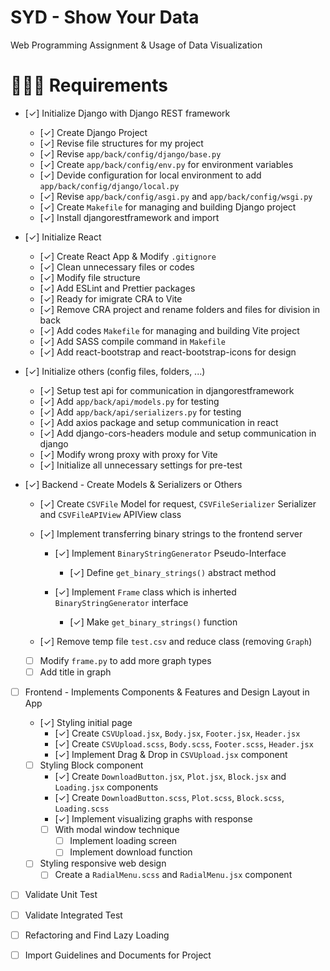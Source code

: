 # SYD - Show Your Data
Web Programming Assignment &amp; Usage of Data Visualization

# 🧑🏼‍💻 Requirements
- [✓] Initialize Django with Django REST framework
  - [✓] Create Django Project
  - [✓] Revise file structures for my project
  - [✓] Revise `app/back/config/django/base.py`
  - [✓] Create `app/back/config/env.py` for environment variables
  - [✓] Devide configuration for local environment to add `app/back/config/django/local.py`
  - [✓] Revise `app/back/config/asgi.py` and `app/back/config/wsgi.py`
  - [✓] Create `Makefile` for managing and building Django project
  - [✓] Install djangorestframework and import


- [✓] Initialize React
  - [✓] Create React App & Modify `.gitignore`
  - [✓] Clean unnecessary files or codes
  - [✓] Modify file structure
  - [✓] Add ESLint and Prettier packages
  - [✓] Ready for imigrate CRA to Vite
  - [✓] Remove CRA project and rename folders and files for division in back
  - [✓] Add codes `Makefile` for managing and building Vite project
  - [✓] Add SASS compile command in `Makefile`
  - [✓] Add react-bootstrap and react-bootstrap-icons for design


- [✓] Initialize others (config files, folders, ...)
  - [✓] Setup test api for communication in djangorestframework
  - [✓] Add `app/back/api/models.py` for testing
  - [✓] Add `app/back/api/serializers.py` for testing
  - [✓] Add axios package and setup communication in react
  - [✓] Add django-cors-headers module and setup communication in django
  - [✓] Modify wrong proxy with proxy for Vite
  - [✓] Initialize all unnecessary settings for pre-test


- [✓] Backend - Create Models & Serializers or Others
  - [✓] Create `CSVFile` Model for request, `CSVFileSerializer` Serializer and `CSVFileAPIView` APIView class

  - [✓] Implement transferring binary strings to the frontend server
    - [✓] Implement `BinaryStringGenerator` Pseudo-Interface
      - [✓] Define `get_binary_strings()` abstract method
    
    - [✓] Implement `Frame` class which is inherted `BinaryStringGenerator` interface
      - [✓] Make `get_binary_strings()` function
  
  - [✓] Remove temp file `test.csv` and reduce class (removing `Graph`)
  - [ ] Modify `frame.py` to add more graph types
  - [ ] Add title in graph

- [ ] Frontend - Implements Components & Features and Design Layout in App
  - [✓] Styling initial page
    - [✓] Create `CSVUpload.jsx`, `Body.jsx`, `Footer.jsx`, `Header.jsx`
    - [✓] Create `CSVUpload.scss`, `Body.scss`, `Footer.scss`, `Header.jsx`
    - [✓] Implement Drag & Drop in `CSVUpload.jsx` component
  
  - [ ] Styling Block component
    - [✓] Create `DownloadButton.jsx`, `Plot.jsx`, `Block.jsx` and `Loading.jsx` components
    - [✓] Create `DownloadButton.scss`, `Plot.scss`, `Block.scss`, `Loading.scss`
    - [✓] Implement visualizing graphs with response
    - [ ] With modal window technique
      - [ ] Implement loading screen
      - [ ] Implement download function

  - [ ] Styling responsive web design
    - [ ] Create a `RadialMenu.scss` and `RadialMenu.jsx` component

- [ ] Validate Unit Test
- [ ] Validate Integrated Test
- [ ] Refactoring and Find Lazy Loading
- [ ] Import Guidelines and Documents for Project